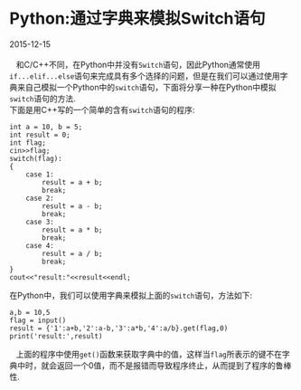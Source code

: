 # Python:通过字典来模拟Switch语句             
2015-12-15    <br />               
&nbsp;&nbsp;&nbsp;和C/C++不同，在Python中并没有`Switch`语句，因此Python通常使用`if...elif...else`语句来完成具有多个选择的问题，但是在我们可以通过使用字典来自己模拟一个Python中的`switch`语句，下面将分享一种在Python中模拟`switch`语句的方法.           
下面是用C++写的一个简单的含有`switch`语句的程序:           

    int a = 10, b = 5;
    int result = 0;
    int flag;
    cin>>flag;
    switch(flag):
    {
    	case 1:
    		result = a + b;
    		break;
    	case 2:
    		result = a - b;
    		break;
    	case 3:
    		result = a * b;
    		break;
    	case 4:
    		result = a / b;
    		break;
    }
    cout<<"result:"<<result<<endl;
在Python中，我们可以使用字典来模拟上面的`switch`语句，方法如下:           

    a,b = 10,5
    flag = input()
    result = {'1':a+b,'2':a-b,'3':a*b,'4':a/b}.get(flag,0)
    print('result:',result)
&nbsp;&nbsp;&nbsp;上面的程序中使用`get()`函数来获取字典中的值，这样当`flag`所表示的键不在字典中时，就会返回一个0值，而不是报错而导致程序终止，从而提到了程序的鲁棒性.           
